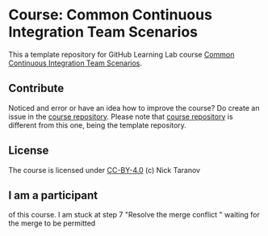 # Course: Common Continuous Integration Team Scenarios
This a template repository for GitHub Learning Lab course [Common Continuous Integration Team Scenarios](https://lab.github.com/ntaranov/common-continuous-integration-team-scenarios-course).  

## Contribute
Noticed and error or have an idea how to improve the course? Do create an issue in the [course repository](https://github.com/ntaranov/continuous-integration-team-scenarios-course). Please note that [course repository](https://github.com/ntaranov/continuous-integration-team-scenarios-course) is different from this one, being the template repository.  
## License
The course is licensed under [CC-BY-4.0](https://github.com/ntaranov/continuous-integration-team-scenarios-course/blob/master/LICENSE) (c) Nick Taranov  

## I am a participant 
of this course. I am stuck at step 7 "Resolve the merge conflict " waiting for the merge to be permitted
